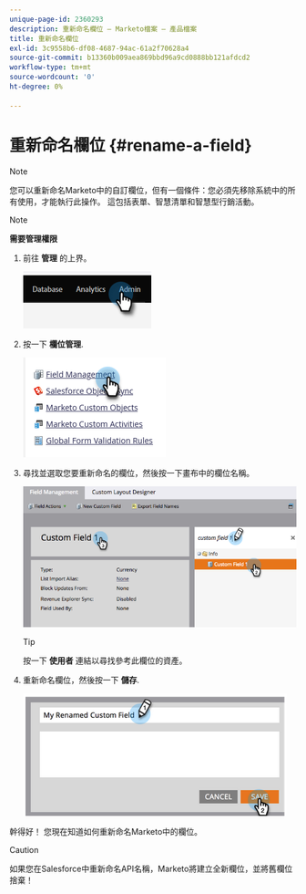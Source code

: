 ```yaml
---
unique-page-id: 2360293
description: 重新命名欄位 — Marketo檔案 — 產品檔案
title: 重新命名欄位
exl-id: 3c9558b6-df08-4687-94ac-61a2f70628a4
source-git-commit: b13360b009aea869bbd96a9cd0888bb121afdcd2
workflow-type: tm+mt
source-wordcount: '0'
ht-degree: 0%

---
```


# 重新命名欄位 {#rename-a-field}

>[!NOTE]
>
>您可以重新命名Marketo中的自訂欄位，但有一個條件：您必須先移除系統中的所有使用，才能執行此操作。 這包括表單、智慧清單和智慧型行銷活動。

>[!NOTE]
>
>**需要管理權限**

1. 前往 **管理** 的上界。

   ![](assets/rename-a-field-1.png)

1. 按一下 **欄位管理**.

   ![](assets/rename-a-field-2.png)

1. 尋找並選取您要重新命名的欄位，然後按一下畫布中的欄位名稱。

   ![](assets/rename-a-field-3.png)

   >[!TIP]
   >
   >按一下 **使用者** 連結以尋找參考此欄位的資產。

1. 重新命名欄位，然後按一下 **儲存**.

   ![](assets/rename-a-field-4.png)

幹得好！ 您現在知道如何重新命名Marketo中的欄位。

>[!CAUTION]
>
>如果您在Salesforce中重新命名API名稱，Marketo將建立全新欄位，並將舊欄位捨棄！
